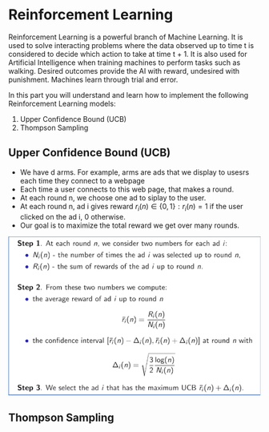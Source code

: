 # Reinforcement Learning

Reinforcement Learning is a powerful branch of Machine Learning. It is used to solve interacting problems where the
data observed up to time t is considered to decide which action to take at time t + 1. It is also used
for Artificial Intelligence when training machines to perform tasks such as walking. Desired outcomes provide the
AI with reward, undesired with punishment. Machines learn through trial and error.

In this part you will understand and learn how to implement the following Reinforcement Learning models:

1. Upper Confidence Bound (UCB)
2. Thompson Sampling

## Upper Confidence Bound (UCB)

- We have d arms. For example, arms are ads that we display to usesrs each time they connect to a webpage
- Each time a user connects to this web page, that makes a round.
- At each round n, we choose one ad to siplay to the user.
- At each round n, ad i gives reward $r_i(n) \in \{0,1\}: r_i(n)=1$ if the user clicked on the ad i, 0 otherwise.
- Our goal is to maximize the total reward we get over many rounds.

![UCB-algorithm](./images/UCB-algorithm.png)

## Thompson Sampling
